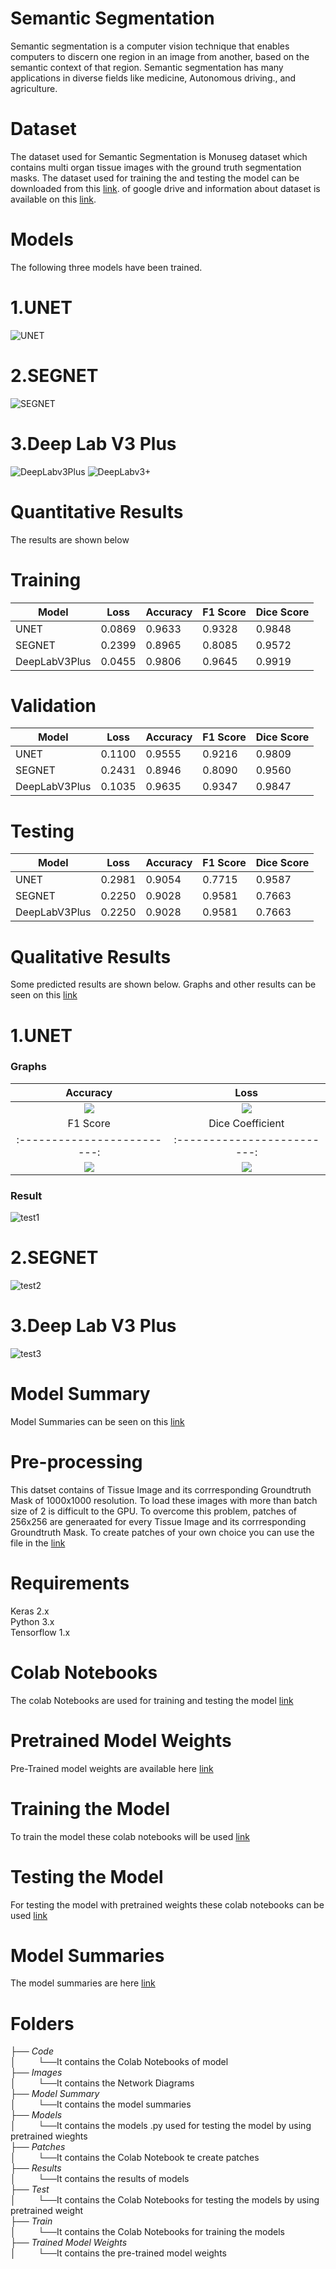 # Semantic Segmentation
Semantic segmentation is a computer vision technique that enables computers to discern one region in an image from another, based on the semantic context of that region. Semantic segmentation has many applications in diverse fields like medicine, Autonomous driving., and agriculture.
# Dataset
The dataset used for Semantic Segmentation is  Monuseg dataset which contains multi organ tissue images with the ground truth segmentation masks. The dataset used for training the and testing the model can be downloaded from this [link](https://drive.google.com/open?id=1LEn2IXZkxLPRUd2ydbL_ZvXR5Yw5PE64). of google drive and information about dataset is available on this [link](https://monuseg.grand-challenge.org/Data/).

# Models
The following three models have been trained.  
# 1.UNET
![UNET](Images/UNET.PNG)
# 2.SEGNET
![SEGNET](Images/SEGNET.PNG)
# 3.Deep Lab V3 Plus
![DeepLabv3Plus](Images/DeepLabV3Plus.PNG)
![DeepLabv3+](Images/DeepLabV3+.PNG)
# Quantitative Results
The results are shown below
   # Training
| Model | Loss | Accuracy | F1 Score | Dice Score |
| ----- | ---- | ---- | ---- | ---- |
| UNET | 0.0869 | 0.9633 | 0.9328 | 0.9848 
| SEGNET | 0.2399 | 0.8965 | 0.8085 | 0.9572 
| DeepLabV3Plus | 0.0455 | 0.9806 | 0.9645 | 0.9919
  # Validation
| Model | Loss | Accuracy | F1 Score | Dice Score |
| ----- | ---- | ---- | ---- | ---- |
| UNET | 0.1100 | 0.9555 | 0.9216 | 0.9809 
| SEGNET | 0.2431 | 0.8946 | 0.8090 | 0.9560 
| DeepLabV3Plus | 0.1035 | 0.9635 | 0.9347 | 0.9847

 # Testing 
| Model | Loss | Accuracy | F1 Score | Dice Score |
| ----- | ---- | ---- | ---- | ---- |
| UNET | 0.2981 | 0.9054 | 0.7715 | 0.9587 
| SEGNET | 0.2250 | 0.9028 | 0.9581 | 0.7663 
| DeepLabV3Plus | 0.2250 | 0.9028 | 0.9581 | 0.7663

# Qualitative Results
Some predicted results are shown below. Graphs and other results can be seen on this  [link](https://github.com/arslanamin14/Image-Segmentation/tree/master/Results)
# 1.UNET
### Graphs

Accuracy             |  Loss
:-------------------------:|:-------------------------:
![](https://github.com/arslanamin14/Image-Segmentation/blob/master/Results/UNET/Graph%20between%20Training%20and%20Validation%20Accuracy.PNG)  |  ![](https://github.com/arslanamin14/Image-Segmentation/blob/master/Results/UNET/Graph%20between%20Training%20and%20Validation%20Loss.PNG)
F1 Score             |  Dice Coefficient
:-------------------------:|:-------------------------:
![](https://github.com/arslanamin14/Image-Segmentation/blob/master/Results/UNET/Graph%20between%20Training%20and%20Validation%20F1%20Score.PNG)  |  ![](https://github.com/arslanamin14/Image-Segmentation/blob/master/Results/UNET/Graph%20between%20Training%20and%20Validation%20Dice.PNG)
### Result
![test1](https://github.com/arslanamin14/Image-Segmentation/blob/master/Results/UNET/Testing%20Image%20With%20Ground%20Truth%20and%20Predicted.PNG)
# 2.SEGNET
![test2](https://github.com/arslanamin14/Image-Segmentation/blob/master/Results/SEGNET/Testing%20Image%20With%20Ground%20Truth%20and%20Predicted.PNG)
# 3.Deep Lab V3 Plus
![test3](https://github.com/arslanamin14/Image-Segmentation/blob/master/Results/DeepLabV3plus/Testing%20Image%20With%20Ground%20Truth%20and%20Predicted.PNG)
# Model Summary
Model Summaries can be seen on this [link](https://github.com/arslanamin14/Image-Segmentation/tree/master/Model%20Summary)

# Pre-processing
This datset contains of Tissue Image and its corrresponding Groundtruth Mask of 1000x1000 resolution. To load these images with more than batch size of 2 is difficult to the GPU. To overcome this problem, patches of 256x256 are generaated for every Tissue Image and its corrresponding Groundtruth Mask. To create patches of your own choice you can use the file in the  [link](https://github.com/arslanamin14/Image-Segmentation/blob/master/Patches/Patch.ipynb)

# Requirements
Keras 2.x  
Python 3.x  
Tensorflow 1.x
# Colab Notebooks
The colab Notebooks are used for training and testing the model [link](https://github.com/arslanamin14/Image-Segmentation/tree/master/Code)

# Pretrained Model Weights
Pre-Trained model weights are available here [link](https://github.com/arslanamin14/Image-Segmentation/tree/master/Trained%20Model%20Weights)

# Training the Model
 To train the model these colab notebooks will be used [link](https://github.com/arslanamin14/Image-Segmentation/tree/master/Train)

# Testing the Model
For testing the model with pretrained weights these colab notebooks can be used  [link](https://github.com/arslanamin14/Image-Segmentation/tree/master/Test)
# Model Summaries
The model summaries are here [link](https://github.com/arslanamin14/Image-Segmentation/tree/master/Model%20Summary)

# Folders
├── _Code_     
│ &nbsp;&nbsp;&nbsp;&nbsp;&nbsp;&nbsp;&nbsp;&nbsp;└──It contains the Colab Notebooks of model   
├── _Images_       
│ &nbsp;&nbsp;&nbsp;&nbsp;&nbsp;&nbsp;&nbsp;&nbsp;└──It contains the Network Diagrams    
├── _Model Summary_  
│ &nbsp;&nbsp;&nbsp;&nbsp;&nbsp;&nbsp;&nbsp;&nbsp;└──It contains the model summaries    
├── _Models_  
│ &nbsp;&nbsp;&nbsp;&nbsp;&nbsp;&nbsp;&nbsp;&nbsp;└──It contains the models .py used for testing the model by using pretrained wieghts  
├── _Patches_                   
│ &nbsp;&nbsp;&nbsp;&nbsp;&nbsp;&nbsp;&nbsp;&nbsp;└──It contains the Colab Notebook te create patches  
├── _Results_                   
│ &nbsp;&nbsp;&nbsp;&nbsp;&nbsp;&nbsp;&nbsp;&nbsp;└──It contains the results of models  
├── _Test_                      
│ &nbsp;&nbsp;&nbsp;&nbsp;&nbsp;&nbsp;&nbsp;&nbsp;└──It contains the Colab Notebooks for testing the models by using pretrained weight  
├── _Train_                     
│ &nbsp;&nbsp;&nbsp;&nbsp;&nbsp;&nbsp;&nbsp;&nbsp;└──It contains the Colab Notebooks for training the models  
├── _Trained Model Weights_     
│ &nbsp;&nbsp;&nbsp;&nbsp;&nbsp;&nbsp;&nbsp;&nbsp;└──It contains the pre-trained model weights

